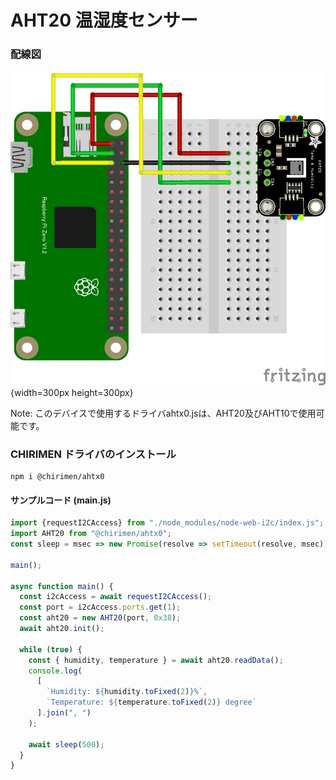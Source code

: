 # AHT20 温湿度センサー

### 配線図

![配線図](./schematic.png "schematic"){width=300px height=300px}

Note: このデバイスで使用するドライバahtx0.jsは、AHT20及びAHT10で使用可能です。

### CHIRIMEN ドライバのインストール

```shell
npm i @chirimen/ahtx0
```

#### サンプルコード (main.js)

```javascript
import {requestI2CAccess} from "./node_modules/node-web-i2c/index.js";
import AHT20 from "@chirimen/ahtx0";
const sleep = msec => new Promise(resolve => setTimeout(resolve, msec));

main();

async function main() {
  const i2cAccess = await requestI2CAccess();
  const port = i2cAccess.ports.get(1);
  const aht20 = new AHT20(port, 0x38);
  await aht20.init();

  while (true) {
    const { humidity, temperature } = await aht20.readData();
    console.log(
      [
        `Humidity: ${humidity.toFixed(2)}%`,
        `Temperature: ${temperature.toFixed(2)} degree`
      ].join(", ")
    );

    await sleep(500);
  }
}
```
